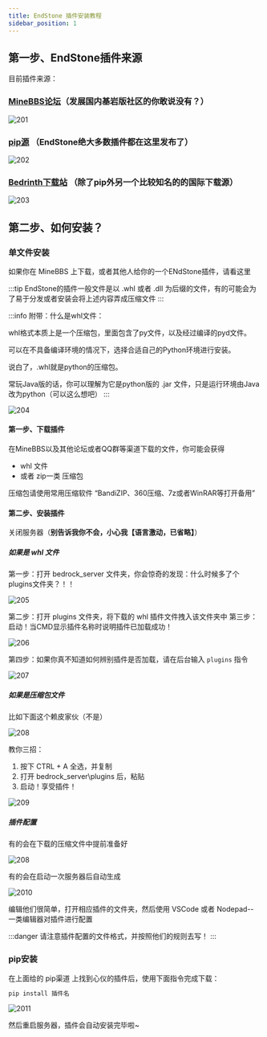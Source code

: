 ```yaml
---
title: EndStone 插件安装教程
sidebar_position: 1
---
```


## 第一步、EndStone插件来源

目前插件来源：

### [MineBBS论坛](https://www.minebbs.com/resources/categories/bdserver.38/)（发展国内基岩版社区的你敢说没有？）

![201](./imgs/2-1.png)

### [pip源](https://pypi.org/search/?q=endstone) （EndStone绝大多数插件都在这里发布了）
![202](./imgs/2-2.png)

### [Bedrinth下载站](https://bedrinth.com/?platform=endstone) （除了pip外另一个比较知名的的国际下载源）
![203](./imgs/2-3.png)

## 第二步、如何安装？

### 单文件安装

如果你在 MineBBS 上下载，或者其他人给你的一个ENdStone插件，请看这里

:::tip
EndStone的插件一般文件是以 .whl 或者 .dll 为后缀的文件，有的可能会为了易于分发或者安装会将上述内容弄成压缩文件
:::

:::info
附带：什么是whl文件：

whl格式本质上是一个压缩包，里面包含了py文件，以及经过编译的pyd文件。

可以在不具备编译环境的情况下，选择合适自己的Python环境进行安装。

说白了，.whl就是python的压缩包。

常玩Java版的话，你可以理解为它是python版的 .jar 文件，只是运行环境由Java改为python（可以这么想吧）
:::

![204](./imgs/2-4.png)

#### 第一步、下载插件

在MineBBS以及其他论坛或者QQ群等渠道下载的文件，你可能会获得 
- whl 文件
- 或者 zip一类 压缩包

压缩包请使用常用压缩软件 “BandiZIP、360压缩、7z或者WinRAR等打开备用”

#### 第二步、安装插件

关闭服务器（**别告诉我你不会，小心我【语言激动，已省略】**）

##### 如果是 whl 文件
第一步：打开 bedrock_server 文件夹，你会惊奇的发现：什么时候多了个plugins文件夹？！！

![205](./imgs/2-5.png)

第二步：打开 plugins 文件夹，将下载的 whl 插件文件拽入该文件夹中
第三步：启动！当CMD显示插件名称时说明插件已加载成功！

![206](./imgs/2-6.png)

第四步：如果你真不知道如何辨别插件是否加载，请在后台输入 `plugins` 指令

![207](./imgs/2-7.png)

##### 如果是压缩包文件

比如下面这个赖皮家伙（不是）

![208](./imgs/2-8.png)

教你三招：
1. 按下 CTRL + A 全选，并复制
2. 打开 bedrock_server\plugins 后，粘贴
3. 启动！享受插件！

![209](./imgs/2-9.png)

##### 插件配置

有的会在下载的压缩文件中提前准备好

![208](./imgs/2-8.png)

有的会在启动一次服务器后自动生成

![2010](./imgs/2-10.png)

编辑他们很简单，打开相应插件的文件夹，然后使用 VSCode 或者 Nodepad-- 一类编辑器对插件进行配置

:::danger
请注意插件配置的文件格式，并按照他们的规则去写！
:::

### pip安装

在上面给的 pip渠道 上找到心仪的插件后，使用下面指令完成下载：

```cmd
pip install 插件名
```

![2011](./imgs/2-11.png)

然后重启服务器，插件会自动安装完毕啦~

